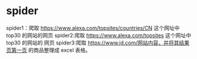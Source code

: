 # spider
spider1：爬取 https://www.alexa.com/topsites/countries/CN 这个网址中
top30 的网站的网页
spider2:爬取 https://www.alexa.com/topsites 这个网址中 top30 的网站的
网页
spider3:爬取 https://www.jd.com/网站内容，并将其结果页第一页
的商品整理成 excel 表格。

